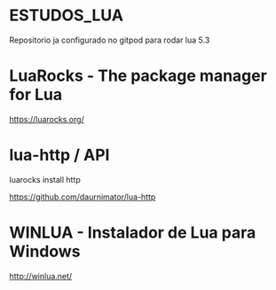 # ESTUDOS_LUA

Repositorio ja configurado no gitpod para rodar lua 5.3

# LuaRocks - The package manager for Lua

https://luarocks.org/

# lua-http / API

luarocks install http

https://github.com/daurnimator/lua-http

# WINLUA - Instalador de Lua para Windows

http://winlua.net/